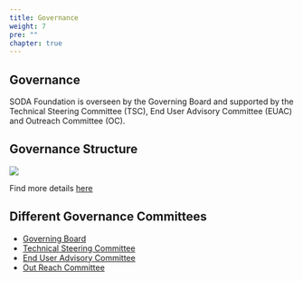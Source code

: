 ```yaml
---
title: Governance
weight: 7
pre: ""
chapter: true
---
```



## Governance
SODA Foundation is overseen by the Governing Board and supported by the Technical Steering Committee (TSC), End User Advisory Committee (EUAC) and Outreach Committee (OC). 

## Governance Structure

<img src="https://sodafoundation.io/wp-content/uploads/2020/04/soda_sodagoverning021960@2x.png">


Find more details [here](https://sodafoundation.io/the-foundation/governance/)

## Different Governance Committees

 - [Governing Board](https://sodafoundation.io/the-foundation/governing-board/)
 - [Technical Steering Committee](https://sodafoundation.io/the-foundation/technical-steering-committee/)
 - [End User Advisory Committee](https://sodafoundation.io/the-foundation/end-user-advisory-committee/)
 - [Out Reach Committee](https://sodafoundation.io/the-foundation/outreach-committee/)
